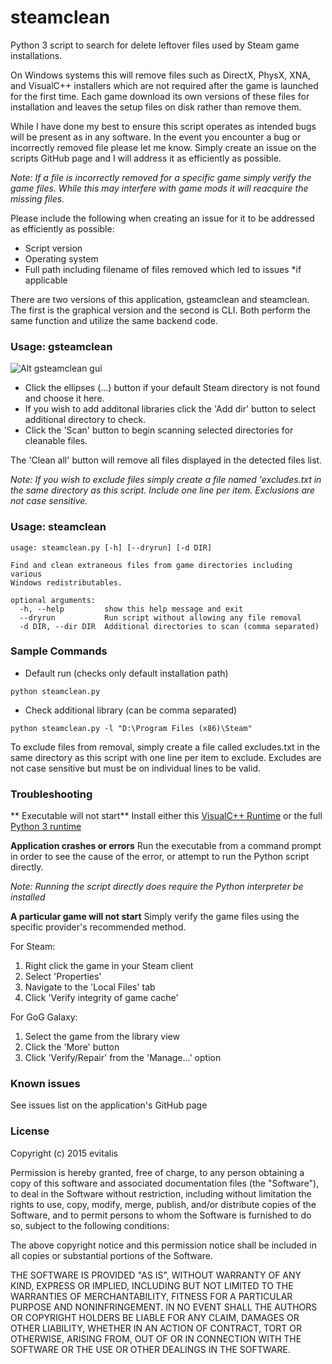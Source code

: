 # steamclean #
Python 3 script to search for delete leftover files used by Steam game installations.

On Windows systems this will remove files such as DirectX, PhysX, XNA, and VisualC++ installers which are not required after the game is launched for the first time. Each game download its own versions of these files for installation and leaves the setup files on disk rather than remove them.

While I have done my best to ensure this script operates as intended bugs will be present as in any software. In the event you encounter a bug or incorrectly removed file please let me know. Simply create an issue on the scripts GitHub page and I will address it as efficiently as possible.

*Note: If a file is incorrectly removed for a specific game simply verify the game files. While this may interfere with game mods it will reacquire the missing files.*

Please include the following when creating an issue for it to be addressed as efficiently as possible:
- Script version
- Operating system
- Full path including filename of files removed which led to issues *if applicable

There are two versions of this application, gsteamclean and steamclean. The first is the graphical version and the second is CLI. Both perform the same function and utilize the same backend code.

### Usage: gsteamclean ###

![Alt gsteamclean gui](https://github.com/evitalis/steamclean/blob/dev/screenshot.jpg)

- Click the ellipses (...) button if your default Steam directory is not found and choose it here.
- If you wish to add additonal libraries click the 'Add dir' button to select additional directory to check.
- Click the 'Scan' button to begin scanning selected directories for cleanable files.

The 'Clean all' button will remove all files displayed in the detected files list.

*Note: If you wish to exclude files simply create a file named 'excludes.txt in the same directory as this script. Include one line per item. Exclusions are not case sensitive.*

### Usage: steamclean ###
```
usage: steamclean.py [-h] [--dryrun] [-d DIR]

Find and clean extraneous files from game directories including various
Windows redistributables.

optional arguments:
  -h, --help         show this help message and exit
  --dryrun           Run script without allowing any file removal
  -d DIR, --dir DIR  Additional directories to scan (comma separated)
```

### Sample Commands ###

* Default run (checks only default installation path)
```
python steamclean.py
```

* Check additional library (can be comma separated)
```
python steamclean.py -l "D:\Program Files (x86)\Steam"
```

To exclude files from removal, simply create a file called excludes.txt in the same directory as this script with one line per item to exclude. Excludes are not case sensitive but must be on individual lines to be valid.

### Troubleshooting
** Executable will not start**
Install either this [VisualC++ Runtime](https://download.microsoft.com/download/C/E/5/CE514EAE-78A8-4381-86E8-29108D78DBD4/VC_redist.x64.exe) or the full [Python 3 runtime](https://www.python.org/)

**Application crashes or errors**
Run the executable from a command prompt in order to see the cause of the error, or attempt to run the Python script directly.

*Note: Running the script directly does require the Python interpreter be installed*

**A particular game will not start**
Simply verify the game files using the specific provider's recommended method.

For Steam: 
1. Right click the game in your Steam client
2. Select 'Properties'
3. Navigate to the 'Local Files' tab
4. Click 'Verify integrity of game cache'

For GoG Galaxy:
1. Select the game from the library view
2. Click the 'More' button
3. Click 'Verify/Repair' from the 'Manage...' option

### Known issues
See issues list on the application's GitHub page

### License

Copyright (c) 2015 evitalis

Permission is hereby granted, free of charge, to any person obtaining a copy
of this software and associated documentation files (the "Software"), to deal
in the Software without restriction, including without limitation the rights
to use, copy, modify, merge, publish, and/or distribute copies of the Software, and to permit persons to whom the Software is furnished to do so, subject to the following conditions:

The above copyright notice and this permission notice shall be included in all
copies or substantial portions of the Software.

THE SOFTWARE IS PROVIDED "AS IS", WITHOUT WARRANTY OF ANY KIND, EXPRESS OR
IMPLIED, INCLUDING BUT NOT LIMITED TO THE WARRANTIES OF MERCHANTABILITY,
FITNESS FOR A PARTICULAR PURPOSE AND NONINFRINGEMENT. IN NO EVENT SHALL THE
AUTHORS OR COPYRIGHT HOLDERS BE LIABLE FOR ANY CLAIM, DAMAGES OR OTHER
LIABILITY, WHETHER IN AN ACTION OF CONTRACT, TORT OR OTHERWISE, ARISING FROM,
OUT OF OR IN CONNECTION WITH THE SOFTWARE OR THE USE OR OTHER DEALINGS IN THE
SOFTWARE.
